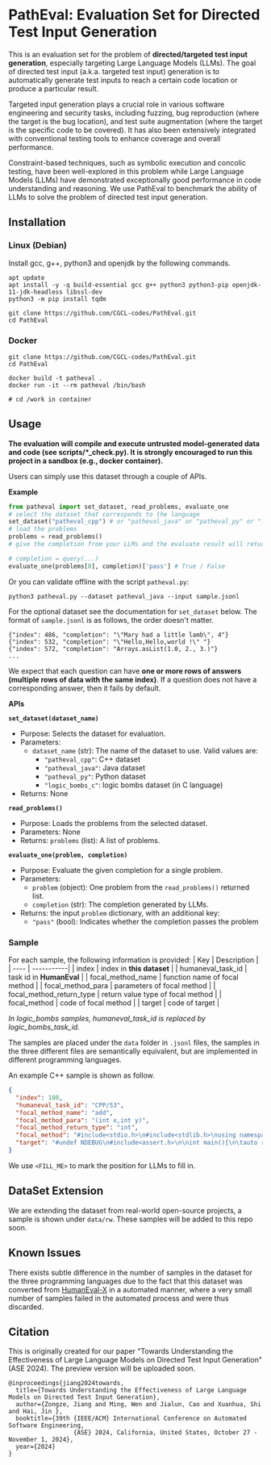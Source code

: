 # PathEval: Evaluation Set for Directed Test Input Generation

This is an evaluation set for the problem of **directed/targeted test input generation**, especially targeting Large Language Models (LLMs).
The goal of directed test input (a.k.a. targeted test input) generation is to automatically generate test inputs to reach a certain code location or produce a particular result. 

Targeted input generation plays a crucial role in various software engineering and security tasks, including fuzzing, bug reproduction (where the target is the bug location), and test suite augmentation (where the target is the specific code to be covered). It has also been extensively integrated with conventional testing tools to enhance coverage and overall performance.

Constraint-based techniques, such as symbolic execution
and concolic testing, have been well-explored in this problem while Large Language Models (LLMs) have demonstrated exceptionally good performance in code understanding and reasoning. We use PathEval to benchmark the ability of LLMs to solve the problem of directed test input generation. 

## Installation

### Linux (Debian)
Install gcc, g++, python3 and openjdk by the following commands.
```shell
apt update
apt install -y -q build-essential gcc g++ python3 python3-pip openjdk-11-jdk-headless libssl-dev
python3 -m pip install tqdm

git clone https://github.com/CGCL-codes/PathEval.git
cd PathEval
```

### Docker
```shell
git clone https://github.com/CGCL-codes/PathEval.git
cd PathEval

docker build -t patheval .
docker run -it --rm patheval /bin/bash

# cd /work in container
```

## Usage
**The evaluation will compile and execute untrusted model-generated data and code (see scripts/*_check.py). It is strongly encouraged to run this project in a sandbox (e.g., docker container).**

Users can simply use this dataset through a couple of APIs.

**Example**
```python
from patheval import set_dataset, read_problems, evaluate_one
# select the dataset that corresponds to the language
set_dataset("patheval_cpp") # or "patheval_java" or "patheval_py" or "logic_bombs_c"
# load the problems
problems = read_problems()
# give the completion from your LLMs and the evaluate result will return.

# completion = query(...)
evaluate_one(problems[0], completion)['pass'] # True / False
```

Or you can validate offline with the script `patheval.py`:
```shell
python3 patheval.py --dataset patheval_java --input sample.jsonl
```
For the optional dataset see the documentation for `set_dataset` below.
The format of `sample.jsonl` is as follows, the order doesn't matter.
```text
{"index": 486, "completion": "\"Mary had a little lamb\", 4"}
{"index": 532, "completion": "\"Hello,Hello,world !\" "}
{"index": 572, "completion": "Arrays.asList(1.0, 2., 3.)"}
...
```
We expect that each question can have **one or more rows of answers (multiple rows of data with the same index)**. If a question does not have a corresponding answer, then it fails by default.

**APIs**

**`set_dataset(dataset_name)`**
- Purpose: Selects the dataset for evaluation.
- Parameters:
  - `dataset_name` (str): The name of the dataset to use. Valid values are:
    - `"patheval_cpp"`: C++ dataset
    - `"patheval_java"`: Java dataset
    - `"patheval_py"`: Python dataset
    - `"logic_bombs_c"`: logic bombs dataset (in C language)
- Returns: None

**`read_problems()`**
- Purpose: Loads the problems from the selected dataset.
- Parameters: None
- Returns: `problems` (list): A list of problems.

**`evaluate_one(problem, completion)`**
- Purpose: Evaluate the given completion for a single problem.
- Parameters:
  - `problem` (object): One problem from the `read_problems()` returned list.
  - `completion` (str): The completion generated by LLMs.
- Returns: the input `problem` dictionary, with an additional key:
  - `"pass"` (bool): Indicates whether the completion passes the problem

### Sample
For each sample, the following information is provided:
| Key | Description |
| ---- | -----------| 
| index | index in **this dataset** |
| humaneval_task_id | task id in **HumanEval** | 
| focal_method_name | function name of focal method |
| focal_method_para | parameters of focal method |
| focal_method_return_type | return value type of focal method |
| focal_method | code of focal method |
| target | code of target | 

*In logic_bombs samples, humaneval_task_id is replaced by logic_bombs_task_id.*

The samples are placed under the `data` folder in `.jsonl` files, the samples in the three different files are semantically equivalent, but are implemented in different programming languages. 

An example C++ sample is shown as follow.
```json
{
  "index": 180,
  "humaneval_task_id": "CPP/53",
  "focal_method_name": "add",
  "focal_method_para": "(int x,int y)",
  "focal_method_return_type": "int",
  "focal_method": "#include<stdio.h>\n#include<stdlib.h>\nusing namespace std;\n#include<algorithm>\n#include<math.h>\nint add(int x,int y){\n    return x+y;\n}",
  "target": "#undef NDEBUG\n#include<assert.h>\n\nint main(){\n\tauto result = add(<FILL_ME>);\n\tassert(result==5);\n}"
}
```
We use `<FILL_ME>` to mark the position for LLMs to fill in.

## DataSet Extension
We are extending the dataset from real-world open-source projects, a sample is shown under `data/rw`. These samples will be added to this repo soon.

## Known Issues
There exists subtle difference in the number of samples in the dataset for the three programming languages due to the fact that this dataset was converted from [HumanEval-X](https://huggingface.co/datasets/THUDM/humaneval-x) in a automated manner, where a very small number of samples failed in the automated process and were thus discarded.

## Citation
This is originally created for our paper "Towards Understanding the Effectiveness of Large Language Models on Directed Test Input Generation" (ASE 2024). The preview version will be uploaded soon.

```text
@inproceedings{jiang2024towards,
  title={Towards Understanding the Effectiveness of Large Language Models on Directed Test Input Generation},
  author={Zongze, Jiang and Ming, Wen and Jialun, Cao and Xuanhua, Shi and Hai, Jin },
  booktitle={39th {IEEE/ACM} International Conference on Automated Software Engineering,
                  {ASE} 2024, California, United States, October 27 - November 1, 2024},
  year={2024}
}
```